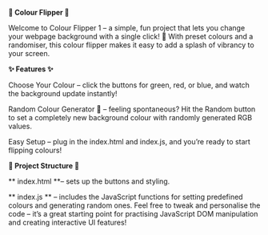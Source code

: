 **🎨 Colour Flipper 🎨**

Welcome to Colour Flipper 1 – a simple, fun project that lets you change your webpage background with a single click! 
🌈 With preset colours and a randomiser, this colour flipper makes it easy to add a splash of vibrancy to your screen.

**✨ Features ✨**

Choose Your Colour – click the buttons for green, red, or blue, and watch the background update instantly!

Random Colour Generator 🎲 – feeling spontaneous? Hit the Random button to set a completely new background colour with randomly generated RGB values.

Easy Setup – plug in the index.html and index.js, and you’re ready to start flipping colours!

**📂 Project Structure 📂**

** index.html **– sets up the buttons and styling.


** index.js ** – includes the JavaScript functions for setting predefined colours and generating random ones.
Feel free to tweak and personalise the code – it’s a great starting point for practising JavaScript DOM manipulation and creating interactive UI features!
